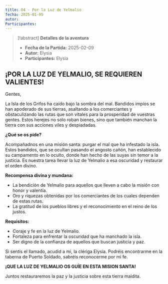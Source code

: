 ```yaml
---
title: 04 - Por la Luz de Yelmalio
fecha: 2025-01-05
autor: 
Participantes:
---
```


>[!abstract] **Detalles de la aventura**
>  - **Fecha de la Partida:** 2025-02-09
>  - **Autor:** Elysia
>  - **Participantes:** Elysia

## ¡POR LA LUZ DE YELMALIO, SE REQUIEREN VALIENTES! 

Gentes, 

La Isla de los Grifos ha caído bajo la sombra del mal. Bandidos impíos se han apoderado de sus tierras, asaltando a los comerciantes y obstaculizando las rutas que son vitales para la prosperidad de vuestras gentes. Estos herejes no sólo roban bienes, sino que también manchan la tierra con sus acciones viles y despiadadas. 

**¿Qué se os pide?** 

Acompañadnos en una misión santa: purgar el mal que ha infestado la isla. Estos bandidos, que se ocultan pasando el angosto cañón, han establecido su campamento en lo oculto, donde han hecho de las suyas sin temor a la justicia. Es nuestra tarea llevar la luz de Yelmalio a esa oscuridad y restaurar el orden divino. 

**Recompensa divina y mundana:**
- La bendición de Yelmalio para aquellos que lleven a cabo la misión con honor y valentía. 
- Oro y riquezas obtenidas por los comerciantes de los cuales dependen de estas rutas. 
- La gratitud de los pueblos libres y el reconocimiento en el reino de los justos. 

**Requisitos:**
- Coraje y fe en la luz de Yelmalio. 
- Fortaleza para enfrentar la oscuridad que ha manchado la isla. 
- Ser digno de la confianza de aquellos que buscan justicia y paz. 
 
Si sentís el llamado, acudid a mí, la clériga Elysia. Podréis encontrarme en la taberna de Puerto Soldado, sabréis reconocerme por mi fe. 

**¡QUE LA LUZ DE YELMALIO OS GUÍE EN ESTA MISION SANTA!** 

Juntos restauraremos la paz y la justicia sobre esta tierra maldita.
